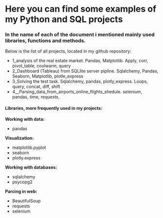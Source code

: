 # Here you can find some examples of my Python and SQL projects

### In the name of each of the document i mentioned mainly used libraries, functions and methods. 

Below is the list of all projects, located in my github repository:
- 1_analysis of the real estate market. Pandas, Matplotlib. Apply, corr, pivot_table, coolwarm, query
- 2_Dashboard (Tableau) from SQLlite server pipline. Sqlalchemy, Pandas, Seaborn, Matplotlib, plotle_express
- 3_Solving the test task. Sqlalchemy, pandas, plotly_express. Loops, query, concat, diff, shift
- 4__Parsing_data_from_airports_online_flights_shedule. selenium, pandas, time, requests, 

#### Libraries, more frequently used in my projects:

**Working with data:**
  - pandas
  
**Visualization:**
  - matplotlib.pyplot
  - seaborn
  - plotly.express
  
**Working with databases:**
  - sqlalchemy
  - psycopg2
  
**Parcing in web:**
  - BeautifulSoup
  - requests
  - selenium

